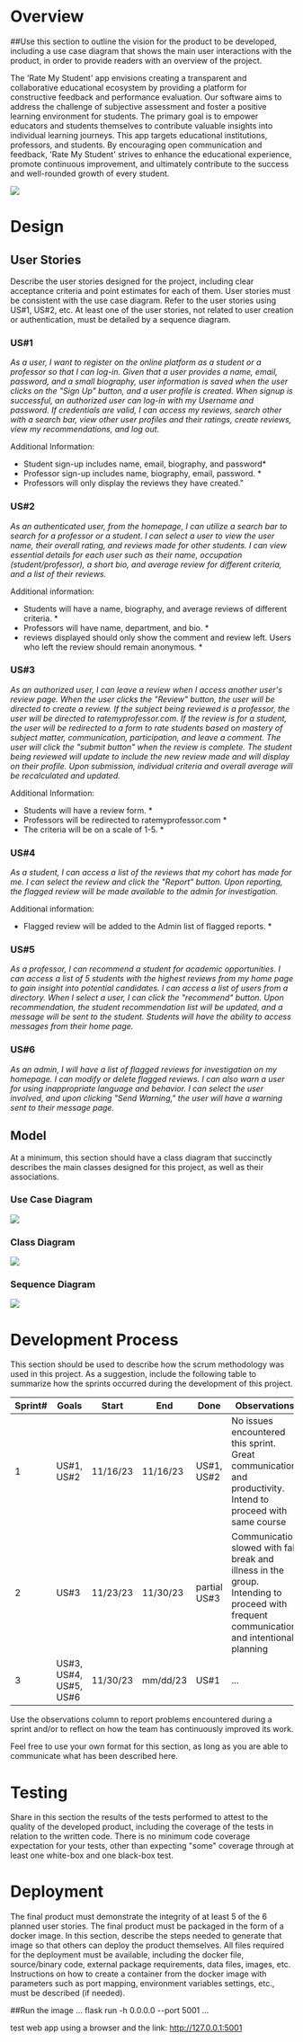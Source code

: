 # Overview

##Use this section to outline the vision for the product to be developed, including a use case diagram that shows the main user interactions with the product, in order to provide readers with an overview of the project.

The 'Rate My Student' app envisions creating a transparent and collaborative educational ecosystem by providing a platform for constructive feedback and performance evaluation. Our software aims to address the challenge of subjective assessment and foster a positive learning environment for students. The primary goal is to empower educators and students themselves to contribute valuable insights into individual learning journeys. This app targets educational institutions, professors, and students. By encouraging open communication and feedback, 'Rate My Student' strives to enhance the educational experience, promote continuous improvement, and ultimately contribute to the success and well-rounded growth of every student.

![](images/logo.png)

# Design

## User Stories

Describe the user stories designed for the project, including clear acceptance criteria and point estimates for each of them. User stories must be consistent with the use case diagram. Refer to the user stories using US#1, US#2, etc. At least one of the user stories, not related to user creation or authentication, must be detailed by a sequence diagram. 

### US#1

*As a user, I want to register on the online platform as a student or a professor so that I can log-in. Given that a user provides a name, email, password, and a small biography, user information is saved when the user clicks on the "Sign Up" button, and a user profile is created. When signup is successful, an authorized user can log-in with my Username and password. If credentials are valid, I can access my reviews, search other with a search bar, view other user profiles and their ratings, create reviews, view my recommendations, and log out.*

Additional Information:
* Student sign-up includes name, email, biography, and password*
* Professor sign-up includes name, biography, email, password. *
* Professors will only display the reviews they have created."

### US#2 

*As an authenticated user, from the homepage, I can utilize a search bar to search for a professor or a student. I can select a user to view the user name, their overall rating, and reviews made for other students. I can view essential details for each user such as their name, occupation (student/professor), a short bio, and average review for different criteria, and a list of their reviews.* 

Additional information:

* Students will have a name, biography, and average reviews of different criteria. *
* Professors will have name, department, and bio. *
* reviews displayed should only show the comment and review left. Users who left the review should remain anonymous. *

### US#3 
*As an authorized user, I can leave a review when I access another user's review page. When the user clicks the "Review" button, the user will be directed to create a review. If the subject being reviewed is a professor, the user will be directed to ratemyprofessor.com. If the review is for a student, the user will be redirected to a form to rate students based on mastery of subject matter, communication, participation, and leave a comment. The user will click the "submit button" when the review is complete. The student being reviewed will update to include the new review made and will display on their profile. Upon submission, individual criteria and overall average will be recalculated and updated.*

Additional Information: 
* Students will have a review form. *
* Professors will be redirected to ratemyprofessor.com *
* The criteria will be on a scale of 1-5. *

### US#4 

*As a student, I can access a list of the reviews that my cohort has made for me. I can select the review and click the "Report" button. Upon reporting, the flagged review will be made available to the admin for investigation.*

Additional information: 
* Flagged review will be added to the Admin list of flagged reports. *

### US#5 

*As a professor, I can recommend a student for academic opportunities. I can access a list of  5 students with the highest reviews from my home page to gain insight into potential candidates. I can access a list of users from a directory. When I select a user, I can click the "recommend" button. Upon recommendation, the student recommendation list will be updated, and a message will be sent to the student. Students will have the ability to access messages from their home page.*

### US#6

*As an admin, I will have a list of flagged reviews for investigation on my homepage. I can modify or delete flagged reviews. I can also warn a user for using inappropriate language and behavior. I can select the user involved, and upon clicking "Send Warning," the user will have a warning sent to their message page.*


## Model 

At a minimum, this section should have a class diagram that succinctly describes the main classes designed for this project, as well as their associations.
### Use Case Diagram

![](images/useCaseDiagram.png)

### Class Diagram

![](images/umlClassDiagram.png)

### Sequence Diagram

![](images/sequenceDiagramUS2.png)

# Development Process 

This section should be used to describe how the scrum methodology was used in this project. As a suggestion, include the following table to summarize how the sprints occurred during the development of this project.

|Sprint#|Goals|Start|End|Done|Observations|
|---|---|---|---|---|---|
|1|US#1, US#2|11/16/23|11/16/23|US#1, US#2|No issues encountered this sprint. Great communication and productivity. Intend to proceed with same course|
|2|US#3|11/23/23|11/30/23|partial US#3|Communication slowed with fall break and illness in the group. Intending to proceed with frequent communication and intentional planning|
|3|US#3, US#4, US#5, US#6|11/30/23|mm/dd/23|US#1|...|

Use the observations column to report problems encountered during a sprint and/or to reflect on how the team has continuously improved its work.

Feel free to use your own format for this section, as long as you are able to communicate what has been described here.

# Testing 

Share in this section the results of the tests performed to attest to the quality of the developed product, including the coverage of the tests in relation to the written code. There is no minimum code coverage expectation for your tests, other than expecting "some" coverage through at least one white-box and one black-box test.

# Deployment 

The final product must demonstrate the integrity of at least 5 of the 6 planned user stories. The final product must be packaged in the form of a docker image. In this section, describe the steps needed to generate that image so that others can deploy the product themselves. All files required for the deployment must be available, including the docker file, source/binary code, external package requirements, data files, images, etc. Instructions on how to create a container from the docker image with parameters such as port mapping, environment variables settings, etc., must be described (if needed). 

##Run the image 
...
flask run -h 0.0.0.0 --port 5001
...

test web app using a browser and the link:
http://127.0.0.1:5001